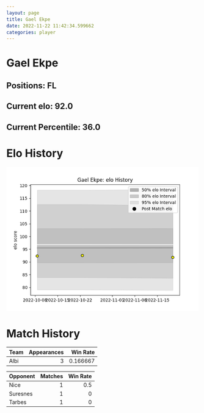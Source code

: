 ```yaml
---  
layout: page  
title: Gael Ekpe  
date: 2022-11-22 11:42:34.599662  
categories: player  
---
```

# Gael Ekpe

## Positions: FL

## Current elo: 92.0

## Current Percentile: 36.0

# Elo History


![elo history](history_GaelEkpe.png)
# Match History


| Team   |   Appearances |   Win Rate |
|:-------|--------------:|-----------:|
| Albi   |             3 |   0.166667 |

| Opponent   |   Matches |   Win Rate |
|:-----------|----------:|-----------:|
| Nice       |         1 |        0.5 |
| Suresnes   |         1 |        0   |
| Tarbes     |         1 |        0   |